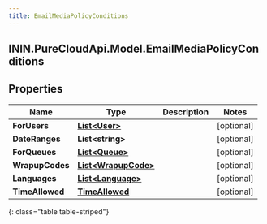 ```yaml
---
title: EmailMediaPolicyConditions
---
```

## ININ.PureCloudApi.Model.EmailMediaPolicyConditions

## Properties

|Name | Type | Description | Notes|
|------------ | ------------- | ------------- | -------------|
| **ForUsers** | [**List&lt;User&gt;**](User.html) |  | [optional] |
| **DateRanges** | **List&lt;string&gt;** |  | [optional] |
| **ForQueues** | [**List&lt;Queue&gt;**](Queue.html) |  | [optional] |
| **WrapupCodes** | [**List&lt;WrapupCode&gt;**](WrapupCode.html) |  | [optional] |
| **Languages** | [**List&lt;Language&gt;**](Language.html) |  | [optional] |
| **TimeAllowed** | [**TimeAllowed**](TimeAllowed.html) |  | [optional] |
{: class="table table-striped"}


